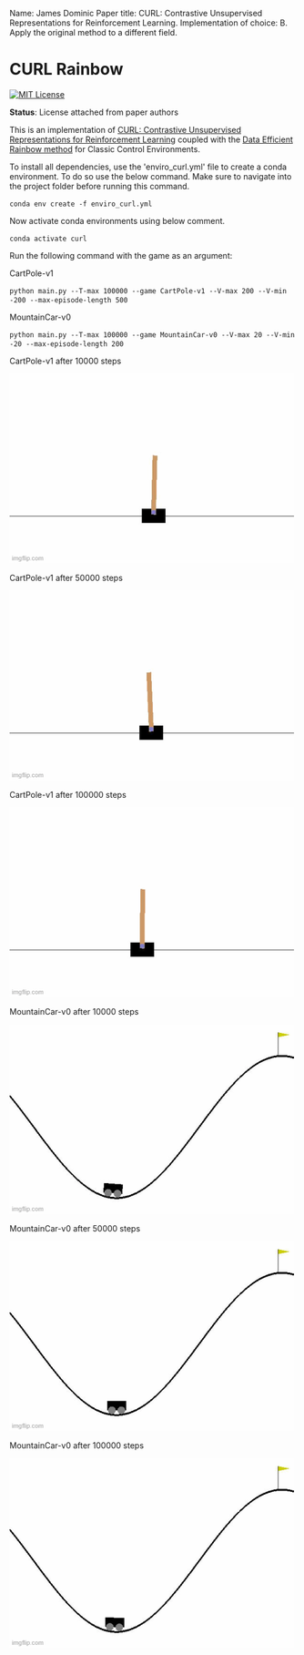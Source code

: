 Name: James Dominic
Paper title: CURL: Contrastive Unsupervised Representations for Reinforcement Learning.
Implementation of choice: B. Apply the original method to a different field.

CURL Rainbow
=======
[![MIT License](https://img.shields.io/badge/license-MIT-blue.svg)](LICENSE.md)

**Status**: License attached from paper authors

This is an implementation of [CURL: Contrastive Unsupervised Representations for
Reinforcement Learning](https://arxiv.org/abs/2004.04136) coupled with the [Data Efficient Rainbow method](https://arxiv.org/abs/1906.05243) for Classic Control Environments.

To install all dependencies, use the 'enviro_curl.yml' file to create a conda environment. To do so use the below command. Make sure to navigate into the project folder before running this command.

```
conda env create -f enviro_curl.yml
```

Now activate conda environments using below comment.

```
conda activate curl
```

Run the following command with the game as an argument:

CartPole-v1
```
python main.py --T-max 100000 --game CartPole-v1 --V-max 200 --V-min -200 --max-episode-length 500
```

MountainCar-v0
```
python main.py --T-max 100000 --game MountainCar-v0 --V-max 20 --V-min -20 --max-episode-length 200
```

CartPole-v1 after 10000 steps

![cartpole after 10000 steps](video/cart_10000.gif)

CartPole-v1 after 50000 steps

![cartpole after 50000 steps](video/cart_50000.gif)

CartPole-v1 after 100000 steps

![cartpole after 100000 steps](video/cart_100000.gif)

MountainCar-v0 after 10000 steps

![mountaincar after 10000 steps](video/mount_10000.gif)

MountainCar-v0 after 50000 steps

![mountaincar after 50000 steps](video/mount_50000.gif)

MountainCar-v0 after 100000 steps

![mountaincar after 100000 steps](video/mount_100000.gif)